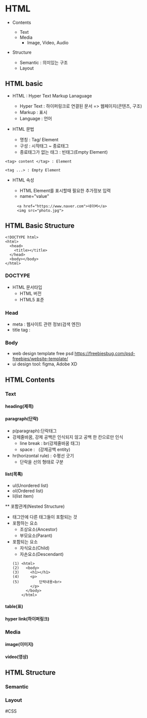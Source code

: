 # HTML

- Contents

  - Text
  - Media
    - Image, Video, Audio

- Structure
  - Semantic : 의미있는 구조
  - Layout

## HTML basic

- HTML : Hyper Text Markup Lanaguage

  - Hyper Text : 하이퍼링크로 연결된 문서 => 웹페이지(콘텐츠, 구조)
  - Markup : 표시
  - Language : 언어

- HTML 문법
  - 명칭 : Tag/ Element
  - 구성 : 시작태그 ~ 종료태그
  - 종료태그가 없는 태그 : 빈태그(Empty Element)

```
<tag> content </tag> : Element

<tag ...> : Empty Element
```

- HTML 속성

  - HTML Element를 표시할때 필요한 추가정보 입력
  - name="value"

  ```
    <a href="https://www.naver.com">네이버</a>
    <img src="photo.jpg">
  ```

## HTML Basic Structure

```
<!DOCTYPE html>
<html>
  <head>
    <title></title>
  </head>
  <body></body>
</html>
```

### DOCTYPE

- HTML 문서타입
  - HTML 버전
  - HTML5 표준

### Head

- meta : 웹사이트 관련 정보(검색 엔진)
- title tag :

### Body

- web design template free psd
  https://freebiesbug.com/psd-freebies/website-template/
- ui design tool: figma, Adobe XD

## HTML Contents

### Text

#### heading(제목)

#### paragraph(단락)

- p(paragraph):단락태그
- 강제줄바꿈, 강제 공백은 인식되지 않고 공백 한 칸으로만 인식
  - line break : br(강제줄바꿈 태그)
  - space : &nbsp; (강제공백 entity)
- hr(horizontal rule) : 수평선 긋기
  - 단락을 선의 형태로 구분

#### list(목록)
- ul(Unordered list)
- ol(Ordered list)
- li(list item)

** 포함관계(Nested Structure)
- 태그안에 다른 태그들이 포함되는 것
- 포함하는 요소
  - 조상요소(Ancestor)
  - 부모요소(Parant)
- 포함되는 요소
  - 자식요소(Child)
  - 자손요소(Descendant)
  ```
  (1) <html>
  (2)   <body>
  (3)     <h1></h1>
  (4)     <p>
  (5)         단락내용<br>
          </p>
        </body>
      </html>
  ```
#### table(표)

#### hyper link(하이퍼링크)

### Media

#### image(이미지)

#### video(영상)

## HTML Structure

### Semantic

### Layout

#CSS
